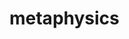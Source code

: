 # metaphysics
<!--summary: Metaphysics is the branch of philosophy that examines the fundamental nature of reality, including the relationship between mind and matter, between substance and attribute, and between potentiality and actuality. The word "metaphysics" comes from two Greek words that, together, literally mean "after or behind or among [the study of] the natural".-->